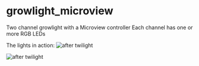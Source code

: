 # growlight_microview
Two channel growlight with a Microview controller
Each channel has one or more RGB LEDs

The lights in action:
![after twilight](https://github.com/raygeeknyc/growlightmv/resources/twilight_1.jpg "The Ficus")

![after twilight](https:resources/twilight_2.jpg "The Ficus")
